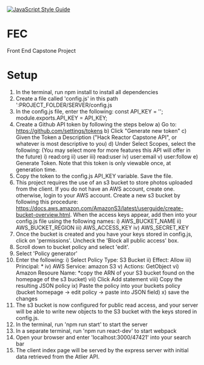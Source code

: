 [![JavaScript Style Guide](https://img.shields.io/badge/code_style-standard-brightgreen.svg)](https://standardjs.com)

# FEC
Front End Capstone Project


# Setup
1) In the terminal, run npm install to install all dependencies
2) Create a file called 'config.js' in this path ':PROJECT_FOLDER/SERVER/config.js
3) In the config.js file, enter the following:
  const API_KEY = '';
  module.exports.API_KEY = API_KEY;
4) Create a Github API token by following the steps below
  a) Go to: https://github.com/settings/tokens
  b) Click "Generate new token"
  c) Given the Token a Description ("Hack Reactor Capstone API", or whatever is most descriptive to you)
  d) Under Select Scopes, select the following: (You may select more for more features this API will offer in the future)
    i) read:org
    ii) user
    iii) read:user
    iv) user:email
    v) user:follow
    e) Generate Token. Note that this token is only viewable once, at generation time.
5) Copy the token to the config.js API_KEY variable. Save the file.
6) This project requires the use of an s3 bucket to store photos uploaded from the client. If you do not have an AWS account, create one. otherwise, login to your AWS account. Create a new s3 bucket by following this procedure: https://docs.aws.amazon.com/AmazonS3/latest/userguide/create-bucket-overview.html. When the access keys appear, add then into your config.js file using the following names:
    i) AWS_BUCKET_NAME
    ii) AWS_BUCKET_REGION
    iii) AWS_ACCESS_KEY
    iv) AWS_SECRET_KEY
7) Once the bucket is created and you have your keys stored in config.js, click on 'permissions'. Uncheck the 'Block all public access' box.
8) Scroll down to bucket policy and select 'edit'.
9) Select 'Policy generator'
10) Enter the following:
    i) Select Policy Type: S3 Bucket
    ii) Effect: Allow
    iii) Principal: *
    iv) AWS Service: amazon S3
    v) Actions: GetObject
    vi) Amazon Resoure Name: *copy the ARN of your S3 bucket found on the homepage of the s3 bucket)
    vii) Click Add statement
    viii) Copy the resulting JSON policy
    ix) Paste the policy into your buckets policy (bucket homepage -> edit policy -> paste into JSON field)
    x) save the changes
11) The s3 bucket is now configured for public read access, and your server will be able to write new objects to the S3 bucket with the keys stored in config.js.
12) In the terminal, run 'npm run start' to start the server
13) In a separate terminal, run 'npm run react-dev' to start webpack
14) Open your browser and enter 'localhost:3000/47421' into your search bar
15) The client index page will be served by the express server with initial data retrieved from the Atlier API.

